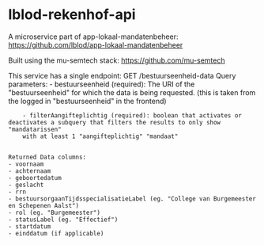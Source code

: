 # lblod-rekenhof-api
 A microservice part of app-lokaal-mandatenbeheer:
 https://github.com/lblod/app-lokaal-mandatenbeheer

 Built using the mu-semtech stack:
 https://github.com/mu-semtech

 This service has a single endpoint:
 GET /bestuurseenheid-data
    Query parameters:
        - bestuurseenheid (required): The URI of the "bestuurseenheid" for which the data is being requested.
        (this is taken from the logged in "bestuurseenheid" in the frontend)

        - filterAangifteplichtig (required): boolean that activates or deactivates a subquery that filters the results to only show "mandatarissen"
        with at least 1 "aangifteplichtig" "mandaat"


    Returned Data columns:
    - voornaam
    - achternaam
    - geboortedatum
    - geslacht
    - rrn
    - bestuursorgaanTijdsspecialisatieLabel (eg. "College van Burgemeester en Schepenen Aalst")
    - rol (eg. "Burgemeester")
    - statusLabel (eg. "Effectief")
    - startdatum
    - einddatum (if applicable)

 




